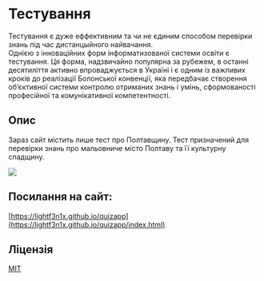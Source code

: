 # Тестування

Тестування є дуже еффективним та чи не єдиним способом перевірки знань під час дистанцыйного найвачання.
<br>Однією з інноваційних форм інформатизованої системи освіти є тестування.
Ця форма, надзвичайно популярна за рубежем, в останні десятиліття активно
впроваджується в Україні і є одним із важливих кроків до реалізації Болонської
конвенції, яка передбачає створення об’єктивної системи контролю отриманих
знань і умінь, сформованості професійної та комунікативної компетентності.
## Опис

Зараз сайт містить лише тест про Полтавщину. 
Тест призначений для перевірки знань про мальовниче місто Полтаву та її культурну спадщину.

<img src="https://dynamic-media-cdn.tripadvisor.com/media/photo-o/0a/9b/72/79/poltava-central-square.jpg?w=700&h=500&s=1">

## Посилання на сайт:

   [https://lightf3n1x.github.io/quizapp](https://lightf3n1x.github.io/quizapp/index.html)
   
## Ліцензія

[MIT](https://choosealicense.com/licenses/mit/)
